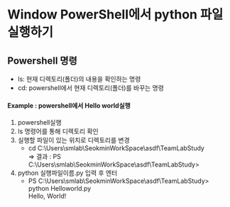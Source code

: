 # Window PowerShell에서 python 파일 실행하기

## Powershell 명령
- ls: 현재 디렉토리(폴더)의 내용을 확인하는 명령
- cd: powershell에서 현재 디렉토리(폴더)를 바꾸는 명령

#### Example : powershell에서 Hello world실행
1) powershell실행
2) ls 명령어를 통해 디렉토리 확인
3) 실행할 파일이 있는 위치로 디렉토리를 변경
    - cd C:\Users\smlab\SeokminWorkSpace\asdf\TeamLabStudy  
      => 결과 : PS C:\Users\smlab\SeokminWorkSpace\asdf\TeamLabStudy>
4) python 실행파일이름.py 입력 후 엔터
    - PS C:\Users\smlab\SeokminWorkSpace\asdf\TeamLabStudy> python Helloworld.py  
        Hello, World!